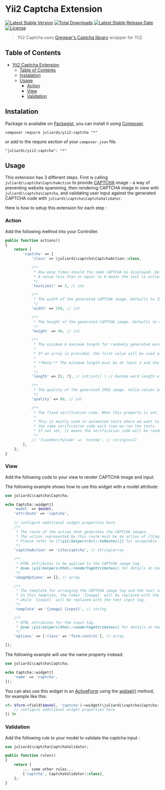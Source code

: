 # Yii2 Captcha Extension

[![Latest Stable Version](https://img.shields.io/packagist/v/juliardi/yii2-captcha?label=stable)](https://packagist.org/packages/juliardi/yii2-captcha)
[![Total Downloads](https://img.shields.io/packagist/dt/juliardi/yii2-captcha)](https://packagist.org/packages/juliardi/yii2-captcha)
[![Latest Stable Release Date](https://img.shields.io/github/release-date/juliardi/yii2-captcha)](https://github.com/juliardi/yii2-captcha)
[![License](https://img.shields.io/github/license/juliardi/yii2-captcha)](https://github.com/juliardi/yii2-captcha)

> Yii2 Captcha uses [Gregwar's Captcha library](https://github.com/Gregwar/Captcha) wrapper for Yii2.

## Table of Contents

- [Yii2 Captcha Extension](#yii2-captcha-extension)
  - [Table of Contents](#table-of-contents)
  - [Instalation](#instalation)
  - [Usage](#usage)
    - [Action](#action)
    - [View](#view)
    - [Validation](#validation)

## Instalation

Package is available on [Packagist](https://packagist.org/packages/juliardi/yii2-captcha), you can install it using [Composer](https://getcomposer.org).

```shell
composer require juliardi/yii2-captcha "*"
```

or add to the require section of your `composer.json` file.

```shell
"juliardi/yii2-captcha": "*"
```

## Usage

This extension has 3 different steps. First is calling `juliardi\captcha\CaptchaAction` to provide [CAPTCHA](https://en.wikipedia.org/wiki/CAPTCHA) image - a way of preventing website spamming, then rendering CAPTCHA image in view with `juliardi\captcha\Captcha`, and validating user input against the generated CAPTCHA code with `juliardi\captcha\CaptchaValidator`.

Here is how to setup this extension for each step :

### Action

Add the following method into your Controller.

```php
public function actions()
{
    return [
        'captcha' => [
            'class' => \juliardi\captcha\CaptchaAction::class,

            /**
             * How many times should the same CAPTCHA be displayed. Defaults to 3.
             * A value less than or equal to 0 means the test is unlimited (available since version 1.1.2).
             */
            'testLimit' => 3, // int

            /**
             * The width of the generated CAPTCHA image. Defaults to 150.
             */
            'width' => 150, // int

            /**
             * The height of the generated CAPTCHA image. Defaults to 40.
             */
            'height' => 40, // int

            /**
             * The minimum & maximum length for randomly generated word. Defaults to [5, 7] | min 5 max 7.
             * 
             * If an array is provided, the first value will be used as the minimum length and the second value will be used as the maximum length.
             * 
             * **Note:** The minimum length must be at least 3 and the maximum length must be at most 20.
             * 
             */
            'length' => [5, 7], // int|int[] | // Random word length will be between 5 and 7 characters

            /**
             * The quality of the generated JPEG image. Valid values are 1 - 100. Defaults to 80.
             */
            'quality' => 80, // int

            /**
             * The fixed verification code. When this property is set,
             * 
             * This is mainly used in automated tests where we want to be able to reproduce
             * the same verification code each time we run the tests.
             * If not set, it means the verification code will be randomly generated.
             */
            // 'fixedVerifyCode' => 'testme', // string|null
        ],
    ];
}
```

### View

Add the following code to your view to render CAPTCHA image and input.

The following example shows how to use this widget with a model attribute:

```php
use juliardi\captcha\Captcha;

echo Captcha::widget([
    'model' => $model,
    'attribute' => 'captcha',
    
    // configure additional widget properties here
    /**
     * The route of the action that generates the CAPTCHA images.
     * The action represented by this route must be an action of [[CaptchaAction]].
     * Please refer to [[\yii\helpers\Url::toRoute()]] for acceptable formats.
     */
    'captchaAction' => 'site/captcha', // string|array

    /**
     * HTML attributes to be applied to the CAPTCHA image tag.
     * @see \yii\helpers\Html::renderTagAttributes() for details on how attributes are being rendered.
     */
    'imageOptions' => [], // array

    /**
     * The template for arranging the CAPTCHA image tag and the text input tag.
     * In this template, the token `{image}` will be replaced with the actual image tag,
     * while `{input}` will be replaced with the text input tag.
     */
    'template' => '{image} {input}', // string

    /**
     * HTML attributes for the input tag.
     * @see \yii\helpers\Html::renderTagAttributes() for details on how attributes are being rendered.
     */
    'options' => ['class' => 'form-control'], // array

]);
```

The following example will use the name property instead:

```php
use juliardi\captcha\Captcha;

echo Captcha::widget([
    'name' => 'captcha',
]);
```

You can also use this widget in an [ActiveForm](https://www.yiiframework.com/doc/api/2.0/yii-widgets-activeform) using the [widget()](https://www.yiiframework.com/doc/api/2.0/yii-widgets-activefield#widget()-detail) method, for example like this:

```php
<?= $form->field($model, 'captcha')->widget(\juliardi\captcha\Captcha::class, [
    // configure additional widget properties here
]) ?>
```

### Validation

Add the following rule to your model to validate the captcha input :

```php
use juliardi\captcha\CaptchaValidator;

public function rules()
{
    return [
        ... some other rules...
        ['captcha', CaptchaValidator::class],
    ];
}
```
